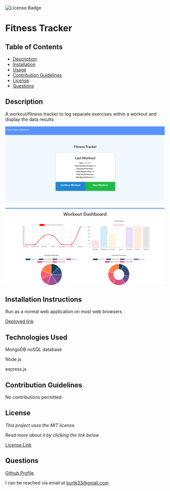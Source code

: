 ![License Badge](https://img.shields.io/static/v1?label=License&message=MIT&color=blue)
# Fitness Tracker

## Table of Contents

* [Description](#description)
* [Installation](#installation)
* [Usage](#usage)
* [Contribution Guidelines](#contribution-guidelines)
* [License](#license)
* [Questions](#questions)
    
## Description
A workout/fitness tracker to log separate exercises within a workout and display the data results

![Screenshot 1](./images/screenshot1.PNG)

![Screenshot 2](./images/screenshot2.PNG)

## Installation Instructions

Run as a normal web application on most web browsers

[Deployed link](https://fitness-tracker-33.herokuapp.com/)

## Technologies Used
MongoDB noSQL database

Node.js

express.js

## Contribution Guidelines
No contributions permitted

## License
*This project uses the MIT license.*

*Read more about it by clicking the link below*

[License Link](https://choosealicense.com/licenses/mit/)

## Questions
[Github Profile](https://github.com/burtk33)

I can be reached via email at burtk33@gmail.com